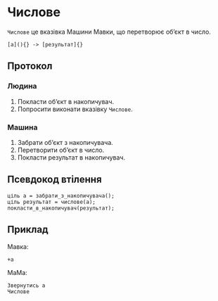 # Числове

`Числове` <keyword>це</keyword> вказівка <subject>Машини Мавки</subject>, що перетворює обʼєкт в число.

```
[а](){} -> [результат]{}
```

## Протокол

### Людина

1. Покласти обʼєкт в накопичувач.
2. Попросити виконати вказівку `Числове`.

### Машина

1. Забрати обʼєкт з накопичувача.
2. Перетворити обʼєкт в число.
3. Покласти результат в накопичувач.

## Псевдокод втілення

```ціль
ціль а = забрати_з_накопичувача();
ціль результат = числове(а);
покласти_в_накопичувач(результат);
```

## Приклад

<subject>Мавка</subject>:

```мавка
+а
```

<subject>МаМа</subject>:

```мама
Звернутись а
Числове
```
